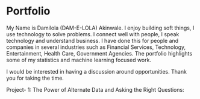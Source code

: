 # Portfolio
My Name is Damilola (DAM-E-LOLA) Akinwale. I enjoy building soft things, I use technology to solve problems. I connect well with people, I speak technology and understand business. I have done this for people and companies in several industries such as Financial Services, Technology, Entertainment, Health Care, Government Agencies. 
The portfolio highlights some of my statistics and machine learning focused work.

I would be interested in having a discussion around opportunities. Thank you for taking the time.



Project- 1: The Power of Alternate Data and Asking the Right Questions:

